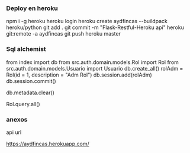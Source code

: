 ### Deploy en heroku

npm i -g heroku
heroku login
heroku create aydfincas --buildpack heroku/python
git add .
git commit -m "Flask-Restful-Heroku api"
heroku git:remote -a aydfincas
git push heroku master

### Sql alchemist

from index import db
from src.auth.domain.models.Rol import Rol
from src.auth.domain.models.Usuario import Usuario
db.create_all()
rolAdm = Rol(id = 1, description = "Adm Rol")
db.session.add(rolAdm)
db.session.commit()

db.metadata.clear()

Rol.query.all()

### anexos

api url

https://aydfincas.herokuapp.com/

